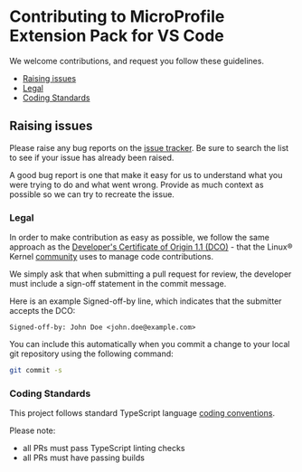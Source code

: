 # Contributing to MicroProfile Extension Pack for VS Code

We welcome contributions, and request you follow these guidelines.

 - [Raising issues](#raising-issues)
 - [Legal](#legal)
 - [Coding Standards](#coding-standards)

## Raising issues

Please raise any bug reports on the [issue tracker](https://github.com/MicroShed/vscode-microprofile-pack/issues). Be sure to search the list to see if your issue has already been raised.

A good bug report is one that make it easy for us to understand what you were trying to do and what went wrong. Provide as much context as possible so we can try to recreate the issue.

### Legal

In order to make contribution as easy as possible, we follow the same approach as the [Developer's Certificate of Origin 1.1 (DCO)](https://developercertificate.org/) - that the Linux® Kernel [community](https://elinux.org/Developer_Certificate_Of_Origin) uses to manage code contributions.

We simply ask that when submitting a pull request for review, the developer
must include a sign-off statement in the commit message.

Here is an example Signed-off-by line, which indicates that the
submitter accepts the DCO:

```text
Signed-off-by: John Doe <john.doe@example.com>
```

You can include this automatically when you commit a change to your
local git repository using the following command:

```bash
git commit -s
```

### Coding Standards

This project follows standard TypeScript language [coding conventions](https://github.com/Microsoft/TypeScript/wiki/Coding-guidelines).

Please note:
 - all PRs must pass TypeScript linting checks
 - all PRs must have passing builds

